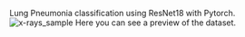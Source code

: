 Lung Pneumonia classification using ResNet18 with Pytorch.
![x-rays_sample](https://github.com/user-attachments/assets/79f5657d-94fa-46ec-8e52-8bec701588ac)
Here you can see a preview of the dataset.
